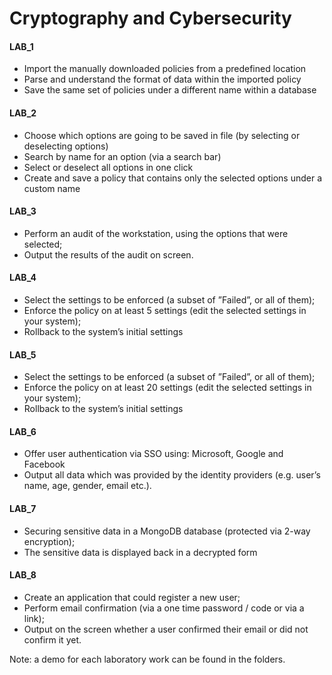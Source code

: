 # Cryptography and Cybersecurity

#### LAB_1

- Import the manually downloaded policies from a predefined location
- Parse and understand the format of data within the imported policy
- Save the same set of policies under a different name within a database

#### LAB_2

- Choose which options are going to be saved in file (by selecting or deselecting options)
- Search by name for an option (via a search bar)
- Select or deselect all options in one click
- Create and save a policy that contains only the selected options under a custom name

#### LAB_3

- Perform an audit of the workstation, using the options that were selected;
- Output the results of the audit on screen.

#### LAB_4

- Select the settings to be enforced (a subset of ”Failed”, or all of them);
- Enforce the policy on at least 5 settings (edit the selected settings in your system);
- Rollback to the system’s initial settings

#### LAB_5

- Select the settings to be enforced (a subset of ”Failed”, or all of them);
- Enforce the policy on at least 20 settings (edit the selected settings in your system);
- Rollback to the system’s initial settings

#### LAB_6

- Offer user authentication via SSO using: Microsoft, Google and Facebook
- Output all data which was provided by the identity providers (e.g. user’s name, age,
gender, email etc.).

#### LAB_7

- Securing sensitive data in a MongoDB database (protected via 2-way encryption);
- The sensitive data is displayed back in a decrypted form

#### LAB_8

- Create an application that could register a new user;
- Perform email confirmation (via a one time password / code or via a link);
- Output on the screen whether a user confirmed their email or did not confirm it yet.

Note: a demo for each laboratory work can be found in the folders.
